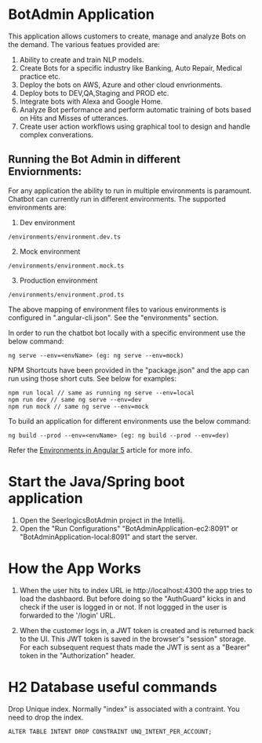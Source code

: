 # BotAdmin Application

This application allows customers to create, manage and analyze Bots on the demand. The various featues provided are:

1. Ability to create and train NLP models.
2. Create Bots for a specific industry like Banking, Auto Repair, Medical practice etc.
3. Deploy the bots on AWS, Azure and other cloud envrionments.
4. Deploy bots to DEV,QA,Staging and PROD etc.
5. Integrate bots with Alexa and Google Home.
6. Analyze Bot performance and perform automatic training of bots based on Hits and Misses of utterances.
7. Create user action workflows using graphical tool to design and handle complex converations.

## Running the Bot Admin in different Enviornments:

For any application the ability to run in multiple environments is paramount. Chatbot can currently run in different environments. The supported environments are:
1. Dev environment
```
/environments/environment.dev.ts
```
2. Mock environment
```
/environments/environment.mock.ts
```
3. Production environment
```
/environments/environment.prod.ts
```

The above mapping of environment files to various environments is configured in ".angular-cli.json". See the "environments" section.

In order to run the chatbot bot locally with a specific environment use the below command:
```
ng serve --env=<envName> (eg: ng serve --env=mock)
```

NPM Shortcuts have been provided in the "package.json" and the app can run using those short cuts. See below for examples:
```
npm run local // same as running ng serve --env=local
npm run dev // same ng serve --env=dev
npm run mock // same ng serve --env=mock
```

To build an application for different environments use the below command:
```
ng build --prod --env=<envName> (eg: ng build --prod --env=dev)
```

Refer the [Environments in Angular 5](https://medium.com/@onlyyprasanth/how-to-manage-multiple-environments-with-angular-cli-angular-2-to-5-aa68d557fa77) article for more info.

# Start the Java/Spring boot application
1. Open the SeerlogicsBotAdmin project in the Intellij.
2. Open the "Run Configurations" "BotAdminApplication-ec2:8091" or "BotAdminApplication-local:8091" and start the server.

# How the App Works

1. When the user hits to index URL ie http://localhost:4300 the app tries to load the dashbaord. But before doing so the "AuthGuard" kicks in and check if the user is logged in or not. If not loggged in the user is forwarded to the '/login' URL.
   
2. When the customer logs in, a JWT token is created and is returned back to the UI. This JWT token is saved in the browser's "session" storage. For each subsequent request thats made the JWT is sent as a "Bearer" token in the "Authorization" header.

# H2 Database useful commands

Drop Unique index. Normally "index" is associated with a contraint. You need to drop the index.
```
ALTER TABLE INTENT DROP CONSTRAINT UNQ_INTENT_PER_ACCOUNT;
```
